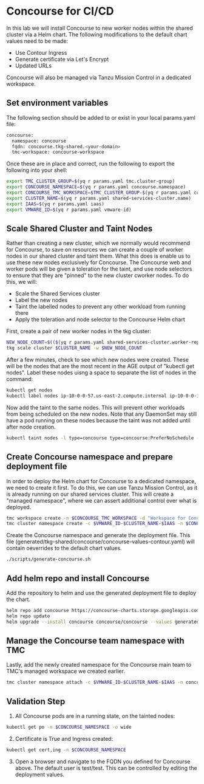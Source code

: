 # Concourse for CI/CD

In this lab we will install Concourse to new worker nodes within the shared cluster via a Helm chart.  The following modifications to the default chart values need to be made:
- Use Contour Ingress
- Generate certificate via Let's Encrypt
- Updated URLs 

Concourse will also be managed via Tanzu Mission Control in a dedicated workspace.

## Set environment variables
The following section should be added to or exist in your local params.yaml file:

```bash
concourse:
  namespace: concourse
  fqdn: concourse.tkg-shared.<your-domain>
  tmc-workspace: concourse-workspace
```

Once these are in place and correct, run the following to export the following into your shell:

```bash
export TMC_CLUSTER_GROUP=$(yq r params.yaml tmc.cluster-group)
export CONCOURSE_NAMESPACE=$(yq r params.yaml concourse.namespace)
export CONCOURSE_TMC_WORKSPACE=$TMC_CLUSTER_GROUP-$(yq r params.yaml concourse.tmc-workspace)
export CLUSTER_NAME=$(yq r params.yaml shared-services-cluster.name)
export IAAS=$(yq r params.yaml iaas)
export VMWARE_ID=$(yq r params.yaml vmware-id)
```

## Scale Shared Cluster and Taint Nodes
Rather than creating a new cluster, which we normally would recommend for Concourse, to save on resources we can create a couple of worker nodes in our shared cluster and taint them.  What this does is enable us to use these new nodes exclusively for Concourse.  The Concourse web and worker pods will be given a toleration for the taint, and use node selectors to ensure that they are "pinned" to the new cluster cworker nodes.  To do this, we will:
- Scale the Shared Services cluster
- Label the new nodes 
- Taint the labelled nodes to prevent any other workload from running there
- Apply the toleration and node selector to the Concourse Helm chart

First, create a pair of new worker nodes in the tkg cluster:

```bash
NEW_NODE_COUNT=$(($(yq r params.yaml shared-services-cluster.worker-replicas) + 2))
tkg scale cluster $CLUSTER_NAME -w $NEW_NODE_COUNT
```
After a few minutes, check to see which new nodes were created.  These will be the nodes that are the most recent in the AGE output of "kubectl get nodes".  Label these nodes uisng a space to separate the list of nodes in the command:

```bash
kubectl get nodes
kubectl label nodes ip-10-0-0-57.us-east-2.compute.internal ip-10-0-0-105.us-east-2.compute.internal type=concourse
```

Now add the taint to the same nodes.  This will prevent other workloads from being scheduled on the new nodes.  Note that any DaemonSet may still have a pod running on these nodes because the taint was not added until after node creation.

```bash
kubectl taint nodes -l type=concourse type=concourse:PreferNoSchedule --overwrite
``` 
## Create Concourse namespace and prepare deployment file
In order to deploy the Helm chart for Concourse to a dedicated namespace, we need to create it first.  To do this, we can use Tanzu Mission Control, as it is already running on our shared services cluster.  This will create a "managed namespace", where we can assert additional control over what is deployed.  

```bash
tmc workspace create -n $CONCOURSE_TMC_WORKSPACE -d "Workspace for Concourse"
tmc cluster namespace create -c $VMWARE_ID-$CLUSTER_NAME-$IAAS -n $CONCOURSE_NAMESPACE -d "Concourse product installation" -k $CONCOURSE_TMC_WORKSPACE
```

Create the Concourse namespace and generate the deployment file.  This file (generated/tkg-shared/concourse/concourse-values-contour.yaml) will contain oeverrides to the default chart values.

```bash
./scripts/generate-concourse.sh
```

## Add helm repo and install Concourse
Add the repository to helm and use the generated deployment file to deploy the chart.

```bash
helm repo add concourse https://concourse-charts.storage.googleapis.com/
helm repo update
helm upgrade --install concourse concourse/concourse --values generated/tkg-shared/concourse/concourse-values-contour.yaml -n $CONCOURSE_NAMESPACE
```

## Manage the Concourse team namespace with TMC
Lastly, add the newly created namespace for the Concourse main team to TMC's managed workspace we created earlier.

```bash
tmc cluster namespace attach -c $VMWARE_ID-$CLUSTER_NAME-$IAAS -n concourse-main -k $CONCOURSE_TMC_WORKSPACE
```
## Validation Step
1. All Concourse pods are in a running state, on the tainted nodes:
```bash
kubectl get po -n $CONCOURSE_NAMESPACE -o wide
```
2. Certificate is True and Ingress created:
```bash
kubectl get cert,ing -n $CONCOURSE_NAMESPACE
```
3. Open a browser and navigate to the FQDN you defined for Concourse above.  The default user is test/test.  This can be controlled by editing the deployment values.

